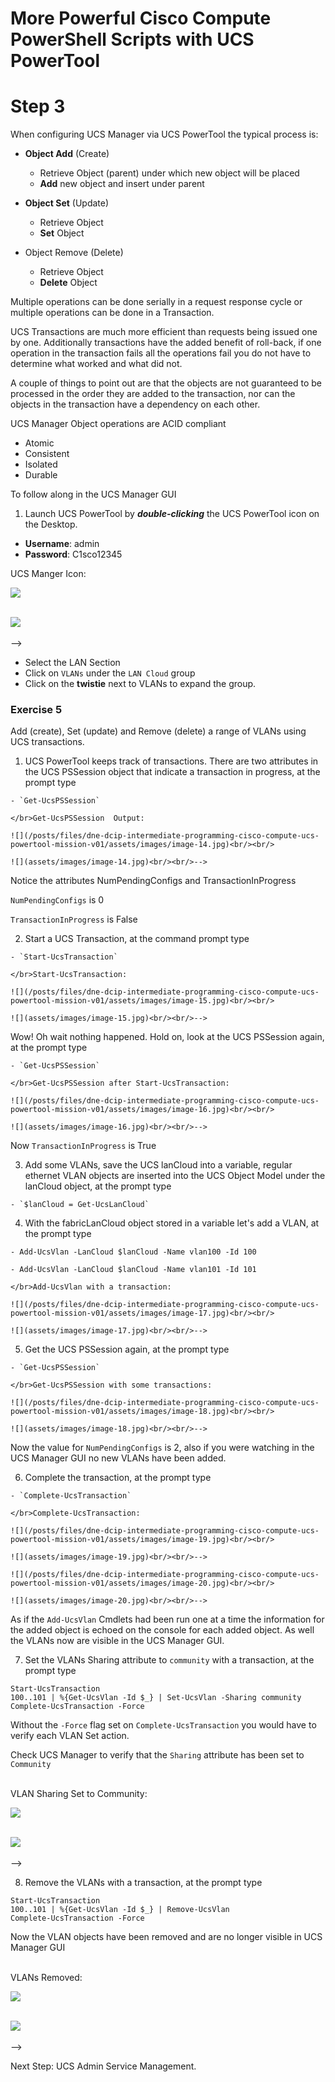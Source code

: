 # More Powerful Cisco Compute PowerShell Scripts with UCS PowerTool

# Step 3

When configuring UCS Manager via UCS PowerTool the typical process is:

  - **Object Add** (Create)
    - Retrieve Object (parent) under which new object will be placed
    - **Add** new object and insert under parent

  - **Object Set** (Update)
    - Retrieve Object
    - **Set** Object

  - Object Remove (Delete)
    - Retrieve Object
    - **Delete** Object

Multiple operations can be done serially in a request response cycle or multiple operations can be done in a Transaction.

UCS Transactions are much more efficient than requests being issued one by one. Additionally transactions have the added benefit of roll-back, if one operation in the transaction fails all the operations fail you do not have to determine what worked and what did not.

A couple of things to point out are that the objects are not guaranteed to be processed in the order they are added to the transaction, nor can the objects in the transaction have a dependency on each other.

UCS Manager Object operations are ACID compliant

  - Atomic
  - Consistent
  - Isolated
  - Durable

To follow along in the UCS Manager GUI

1. Launch UCS PowerTool by ***double-clicking*** the UCS PowerTool icon on the Desktop.

  - **Username**: admin
  - **Password**: C1sco12345

  UCS Manger Icon:

  ![](/posts/files/dne-dcip-intermediate-programming-cisco-compute-ucs-powertool-mission-v01/assets/images/image-13.jpg)<br/><br/>

  ![](assets/images/image-13.jpg)<br/><br/>-->

   - Select the LAN Section
   - Click on `VLANs` under the `LAN Cloud` group
   - Click on the **twistie** next to VLANs to expand the group.

### Exercise 5

Add (create), Set (update) and Remove (delete) a range of VLANs using UCS transactions.

  1. UCS PowerTool keeps track of transactions. There are two attributes in the UCS PSSession object that indicate a transaction in progress, at the prompt type

    - `Get-UcsPSSession`

    </br>Get-UcsPSSession  Output:

    ![](/posts/files/dne-dcip-intermediate-programming-cisco-compute-ucs-powertool-mission-v01/assets/images/image-14.jpg)<br/><br/>

    ![](assets/images/image-14.jpg)<br/><br/>-->

  Notice the attributes NumPendingConfigs and TransactionInProgress

  `NumPendingConfigs` is 0

  `TransactionInProgress` is False

  2. Start a UCS Transaction, at the command prompt type

    - `Start-UcsTransaction`

    </br>Start-UcsTransaction:

    ![](/posts/files/dne-dcip-intermediate-programming-cisco-compute-ucs-powertool-mission-v01/assets/images/image-15.jpg)<br/><br/>

    ![](assets/images/image-15.jpg)<br/><br/>-->

  Wow! Oh wait nothing happened. Hold on, look at the UCS PSSession again, at the prompt type

    - `Get-UcsPSSession`

    </br>Get-UcsPSSession after Start-UcsTransaction:

    ![](/posts/files/dne-dcip-intermediate-programming-cisco-compute-ucs-powertool-mission-v01/assets/images/image-16.jpg)<br/><br/>

    ![](assets/images/image-16.jpg)<br/><br/>-->

  Now `TransactionInProgress` is True

  3. Add some VLANs, save the UCS lanCloud into a variable, regular ethernet VLAN objects are inserted into the UCS Object Model under the lanCloud object, at the prompt type

    - `$lanCloud = Get-UcsLanCloud`

  4. With the fabricLanCloud object stored in a variable let's add a VLAN, at the prompt type

    - Add-UcsVlan -LanCloud $lanCloud -Name vlan100 -Id 100

    - Add-UcsVlan -LanCloud $lanCloud -Name vlan101 -Id 101

    </br>Add-UcsVlan with a transaction:

    ![](/posts/files/dne-dcip-intermediate-programming-cisco-compute-ucs-powertool-mission-v01/assets/images/image-17.jpg)<br/><br/>

    ![](assets/images/image-17.jpg)<br/><br/>-->

  5. Get the UCS PSSession again, at the prompt type

    - `Get-UcsPSSession`

    </br>Get-UcsPSSession with some transactions:

    ![](/posts/files/dne-dcip-intermediate-programming-cisco-compute-ucs-powertool-mission-v01/assets/images/image-18.jpg)<br/><br/>

    ![](assets/images/image-18.jpg)<br/><br/>-->

  Now the value for `NumPendingConfigs` is 2, also if you were watching in the UCS Manager GUI no new VLANs have been added.

  6. Complete the transaction, at the prompt type

    - `Complete-UcsTransaction`

    </br>Complete-UcsTransaction:

    ![](/posts/files/dne-dcip-intermediate-programming-cisco-compute-ucs-powertool-mission-v01/assets/images/image-19.jpg)<br/><br/>

    ![](assets/images/image-19.jpg)<br/><br/>-->

    ![](/posts/files/dne-dcip-intermediate-programming-cisco-compute-ucs-powertool-mission-v01/assets/images/image-20.jpg)<br/><br/>

    ![](assets/images/image-20.jpg)<br/><br/>-->

  As if the `Add-UcsVlan` Cmdlets had been run one at a time the information for the added object is echoed on the console for each added object. As well the VLANs now are visible in the UCS Manager GUI.

  7. Set the VLANs Sharing attribute to `community` with a transaction, at the prompt type

  ```
  Start-UcsTransaction
  100..101 | %{Get-UcsVlan -Id $_} | Set-UcsVlan -Sharing community
  Complete-UcsTransaction -Force
  ```

  Without the `-Force` flag set on `Complete-UcsTransaction` you would have to verify each VLAN Set action.

  Check UCS Manager to verify that the `Sharing` attribute has been set to `Community`

  </br>VLAN Sharing Set to Community:

  ![](/posts/files/dne-dcip-intermediate-programming-cisco-compute-ucs-powertool-mission-v01/assets/images/image-21.jpg)<br/><br/>

  ![](assets/images/image-21.jpg)<br/><br/>-->

  8. Remove the VLANs with a transaction, at the prompt type

  ```
  Start-UcsTransaction
  100..101 | %{Get-UcsVlan -Id $_} | Remove-UcsVlan
  Complete-UcsTransaction -Force
  ```

Now the VLAN objects have been removed and are no longer visible in UCS Manager GUI

  </br>VLANs Removed:

  ![](/posts/files/dne-dcip-intermediate-programming-cisco-compute-ucs-powertool-mission-v01/assets/images/image-22.jpg)<br/><br/>

  ![](assets/images/image-22.jpg)<br/><br/>-->

Next Step: UCS Admin Service Management.
